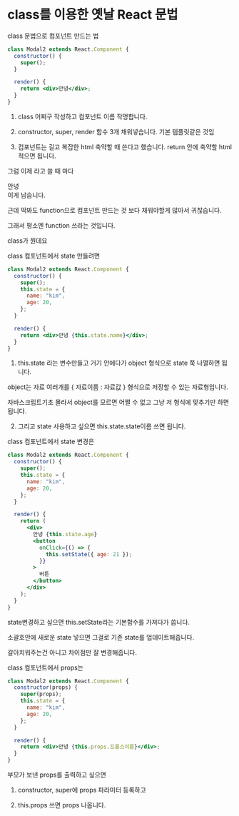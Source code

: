 # class를 이용한 옛날 React 문법

class 문법으로 컴포넌트 만드는 법

```jsx
class Modal2 extends React.Component {
  constructor() {
    super();
  }

  render() {
    return <div>안녕</div>;
  }
}
```

1. class 어쩌구 작성하고 컴포넌트 이름 작명합니다.

2. constructor, super, render 함수 3개 채워넣습니다. 기본 템플릿같은 것임

3. 컴포넌트는 길고 복잡한 html 축약할 때 쓴다고 했습니다. return 안에 축약할 html 적으면 됩니다.

그럼 이제 <Modal2></Modal2>라고 쓸 때 마다 <div>안녕</div> 이게 남습니다.

근데 딱봐도 function으로 컴포넌트 만드는 것 보다 채워야할게 많아서 귀찮습니다.

그래서 평소엔 function 쓰라는 것입니다.

class가 뭔데요

class 컴포넌트에서 state 만들려면

```jsx
class Modal2 extends React.Component {
  constructor() {
    super();
    this.state = {
      name: "kim",
      age: 20,
    };
  }

  render() {
    return <div>안녕 {this.state.name}</div>;
  }
}
```

1. this.state 라는 변수만들고 거기 안에다가 object 형식으로 state 쭉 나열하면 됩니다.

object는 자료 여러개를 { 자료이름 : 자료값 } 형식으로 저장할 수 있는 자료형입니다.

자바스크립트기초 몰라서 object를 모르면 어쩔 수 없고 그냥 저 형식에 맞추기만 하면 됩니다.

2. 그리고 state 사용하고 싶으면 this.state.state이름 쓰면 됩니다.

class 컴포넌트에서 state 변경은

```jsx
class Modal2 extends React.Component {
  constructor() {
    super();
    this.state = {
      name: "kim",
      age: 20,
    };
  }

  render() {
    return (
      <div>
        안녕 {this.state.age}
        <button
          onClick={() => {
            this.setState({ age: 21 });
          }}
        >
          버튼
        </button>
      </div>
    );
  }
}
```

state변경하고 싶으면 this.setState라는 기본함수를 가져다가 씁니다.

소괄호안에 새로운 state 넣으면 그걸로 기존 state를 업데이트해줍니다.

갈아치워주는건 아니고 차이점만 잘 변경해줍니다.

class 컴포넌트에서 props는

```jsx
class Modal2 extends React.Component {
  constructor(props) {
    super(props);
    this.state = {
      name: "kim",
      age: 20,
    };
  }

  render() {
    return <div>안녕 {this.props.프롭스이름}</div>;
  }
}
```

부모가 보낸 props를 출력하고 싶으면

1. constructor, super에 props 파라미터 등록하고

2. this.props 쓰면 props 나옵니다.
